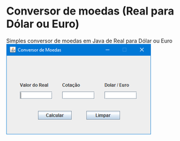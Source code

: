 # Conversor de moedas (Real para Dólar ou Euro)
 Simples conversor de moedas em Java de Real para Dólar ou Euro
 <img src="imgs/realdolar.PNG">
